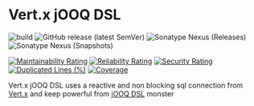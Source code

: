 # Vert.x jOOQ DSL

![build](https://github.com/zero88/vertx-jooq-dsl/workflows/build-release/badge.svg?branch=main)
![GitHub release (latest SemVer)](https://img.shields.io/github/v/release/zero88/vertx-jooq-dsl?sort=semver)
![Sonatype Nexus (Releases)](https://img.shields.io/nexus/r/io.github.zero88/vertx-jooq-dsl?server=https%3A%2F%2Foss.sonatype.org%2F)
![Sonatype Nexus (Snapshots)](https://img.shields.io/nexus/s/io.github.zero88/vertx-jooq-dsl?server=https%3A%2F%2Foss.sonatype.org%2F)

[![Maintainability Rating](https://sonarcloud.io/api/project_badges/measure?project=zero88_vertx-jooq-dsl&metric=sqale_rating)](https://sonarcloud.io/dashboard?id=zero88_vertx-jooq-dsl)
[![Reliability Rating](https://sonarcloud.io/api/project_badges/measure?project=zero88_vertx-jooq-dsl&metric=reliability_rating)](https://sonarcloud.io/dashboard?id=zero88_vertx-jooq-dsl)
[![Security Rating](https://sonarcloud.io/api/project_badges/measure?project=zero88_vertx-jooq-dsl&metric=security_rating)](https://sonarcloud.io/dashboard?id=zero88_vertx-jooq-dsl)
[![Duplicated Lines (%)](https://sonarcloud.io/api/project_badges/measure?project=zero88_vertx-jooq-dsl&metric=duplicated_lines_density)](https://sonarcloud.io/dashboard?id=zero88_vertx-jooq-dsl)
[![Coverage](https://sonarcloud.io/api/project_badges/measure?project=zero88_vertx-jooq-dsl&metric=coverage)](https://sonarcloud.io/dashboard?id=zero88_vertx-jooq-dsl)

Vert.x jOOQ DSL uses a reactive and non blocking sql connection from [Vert.x](https://vertx.io/docs/#databases) and keep powerful from [jOOQ DSL](https://www.jooq.org) monster
